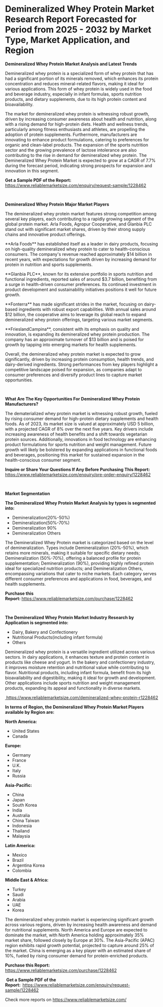 <p><h1>Demineralized Whey Protein Market Research Report Forecasted for Period from 2025 -  2032 by Market Type, Market Application, and Region</h1></p><p><strong>Demineralized Whey Protein Market Analysis and Latest Trends</strong></p>
<p><p>Demineralized whey protein is a specialized form of whey protein that has had a significant portion of its minerals removed, which enhances its protein concentration and reduces mineral-related flavors, making it ideal for various applications. This form of whey protein is widely used in the food and beverage industry, especially in infant formulas, sports nutrition products, and dietary supplements, due to its high protein content and bioavailability.</p><p>The market for demineralized whey protein is witnessing robust growth, driven by increasing consumer awareness about health and nutrition, along with a rising demand for high-protein diets. Health and wellness trends, particularly among fitness enthusiasts and athletes, are propelling the adoption of protein supplements. Furthermore, manufacturers are innovating to enhance product formulations, catering to preferences for organic and clean-label products. The expansion of the sports nutrition sector and the growing prevalence of lactose intolerance are also contributing to the rise in demand for demineralized whey protein. The Demineralized Whey Protein Market is expected to grow at a CAGR of 7.7% during the forecast period, indicating strong prospects for expansion and innovation in this segment.</p></p>
<p><strong>Get a Sample PDF of the Report:&nbsp;</strong> <a href="https://www.reliablemarketsize.com/enquiry/request-sample/1228462?utm_campaign=2488&utm_medium=2&utm_source=Github&utm_content=ia&utm_term=15022025&utm_id=demineralized-whey-protein">https://www.reliablemarketsize.com/enquiry/request-sample/1228462</a></p>
<p>&nbsp;</p>
<p><strong>Demineralized Whey Protein Major Market Players</strong></p>
<p><p>The demineralized whey protein market features strong competition among several key players, each contributing to a rapidly growing segment of the global protein market. Arla Foods, Agropur Cooperative, and Glanbia PLC stand out with significant market shares, driven by their strong supply chains and innovative product offerings.</p><p>**Arla Foods** has established itself as a leader in dairy products, focusing on high-quality demineralized whey protein to cater to health-conscious consumers. The company's revenue reached approximately $14 billion in recent years, with expectations for growth driven by increasing demand for protein in nutrition and sports supplements.</p><p>**Glanbia PLC**, known for its extensive portfolio in sports nutrition and functional ingredients, reported sales of around $3.7 billion, benefiting from a surge in health-driven consumer preferences. Its continued investment in product development and sustainability initiatives positions it well for future growth.</p><p>**Fonterra** has made significant strides in the market, focusing on dairy-based ingredients with robust export capabilities. With annual sales around $12 billion, the cooperative aims to leverage its global reach to expand demineralized whey protein offerings, targeting various market segments.</p><p>**FrieslandCampina**, consistent with its emphasis on quality and innovation, is expanding its demineralized whey protein production. The company has an approximate turnover of $13 billion and is poised for growth by tapping into emerging markets for health supplements.</p><p>Overall, the demineralized whey protein market is expected to grow significantly, driven by increasing protein consumption, health trends, and dairy-derived ingredients. Strong performances from key players highlight a competitive landscape poised for expansion, as companies adapt to consumer preferences and diversify product lines to capture market opportunities.</p></p>
<p>&nbsp;</p>
<p><strong>What Are The Key Opportunities For Demineralized Whey Protein Manufacturers?</strong></p>
<p><p>The dematerialized whey protein market is witnessing robust growth, fueled by rising consumer demand for high-protein dietary supplements and health foods. As of 2023, its market size is valued at approximately USD 5 billion, with a projected CAGR of 8% over the next five years. Key drivers include increasing awareness of health benefits and a shift towards vegetarian protein sources. Additionally, innovations in food technology are enhancing product formulations for sports nutrition and weight management. Future growth will likely be bolstered by expanding applications in functional foods and beverages, positioning this market for sustained expansion in the health-conscious consumer segment.</p></p>
<p><strong>Inquire or Share Your Questions If Any Before Purchasing This Report:</strong> <a href="https://www.reliablemarketsize.com/enquiry/pre-order-enquiry/1228462?utm_campaign=2488&utm_medium=2&utm_source=Github&utm_content=ia&utm_term=15022025&utm_id=demineralized-whey-protein">https://www.reliablemarketsize.com/enquiry/pre-order-enquiry/1228462</a></p>
<p>&nbsp;</p>
<p><strong>Market Segmentation</strong></p>
<p><strong>The Demineralized Whey Protein Market Analysis by types is segmented into:</strong></p>
<p><ul><li>Demineralization(20%-50%)</li><li>Demineralization(50%-70%)</li><li>Demineralization 90%</li><li>Demineralization Others</li></ul></p>
<p><p>The Demineralized Whey Protein market is categorized based on the level of demineralization. Types include Demineralization (20%-50%), which retains more minerals, making it suitable for specific dietary needs; Demineralization (50%-70%), offering a balanced profile for protein supplementation; Demineralization (90%), providing highly refined protein ideal for specialized nutrition products; and Demineralization Others, encompassing variations that cater to niche markets. Each category serves different consumer preferences and applications in food, beverages, and health supplements.</p></p>
<p><strong>Purchase this Report:&nbsp;</strong><a href="https://www.reliablemarketsize.com/purchase/1228462?utm_campaign=2488&utm_medium=2&utm_source=Github&utm_content=ia&utm_term=15022025&utm_id=demineralized-whey-protein">https://www.reliablemarketsize.com/purchase/1228462</a></p>
<p>&nbsp;</p>
<p><strong>The Demineralized Whey Protein Market Industry Research by Application is segmented into:</strong></p>
<p><ul><li>Dairy, Bakery and Confectionery</li><li>Nutritional Products(including infant formula)</li><li>Others</li></ul></p>
<p><p>Demineralized whey protein is a versatile ingredient utilized across various sectors. In dairy applications, it enhances texture and protein content in products like cheese and yogurt. In the bakery and confectionery industry, it improves moisture retention and nutritional value while contributing to flavor. Nutritional products, including infant formula, benefit from its high bioavailability and digestibility, making it ideal for growth and development. Other applications include sports nutrition and weight management products, expanding its appeal and functionality in diverse markets.</p></p>
<p><a href="https://www.reliablemarketsize.com/demineralized-whey-protein-r1228462?utm_campaign=2488&utm_medium=2&utm_source=Github&utm_content=ia&utm_term=15022025&utm_id=demineralized-whey-protein">&nbsp;https://www.reliablemarketsize.com/demineralized-whey-protein-r1228462</a></p>
<p><strong>In terms of Region, the Demineralized Whey Protein Market Players available by Region are:</strong></p>
<p>
    <p> <strong> North America: </strong>
        <ul>
            <li>United States</li>
            <li>Canada</li>
        </ul>
        </p> 
    <p> <strong> Europe: </strong>
        <ul>
            <li>Germany</li>
            <li>France</li>
            <li>U.K.</li>
            <li>Italy</li>
            <li>Russia</li>
        </ul>
        </p> 
    <p> <strong> Asia-Pacific: </strong>
        <ul>
            <li>China</li>
            <li>Japan</li>
            <li>South Korea</li>
            <li>India</li>
            <li>Australia</li>
            <li>China Taiwan</li>
            <li>Indonesia</li>
            <li>Thailand</li>
            <li>Malaysia</li>
        </ul>
        </p> 
    <p> <strong> Latin America: </strong>
        <ul>
            <li>Mexico</li>
            <li>Brazil</li>
            <li>Argentina Korea</li>
            <li>Colombia</li>
        </ul>
        </p> 
    <p> <strong> Middle East & Africa: </strong>
        <ul>
            <li>Turkey</li>
            <li>Saudi</li>
            <li>Arabia</li>
            <li>UAE</li>
            <li>Korea</li>
        </ul>
    </p>
    </p>
<p><p>The demineralized whey protein market is experiencing significant growth across various regions, driven by increasing health awareness and demand for nutritional supplements. North America and Europe are expected to dominate the market, with North America holding approximately 35% market share, followed closely by Europe at 30%. The Asia-Pacific (APAC) region exhibits rapid growth potential, projected to capture around 25% of the market. China is emerging as a key player with an estimated share of 10%, fueled by rising consumer demand for protein-enriched products.</p></p>
<p><strong>Purchase this Report: </strong><a href="https://www.reliablemarketsize.com/purchase/1228462?utm_campaign=2488&utm_medium=2&utm_source=Github&utm_content=ia&utm_term=15022025&utm_id=demineralized-whey-protein">https://www.reliablemarketsize.com/purchase/1228462</a></p>
<p>&nbsp;<strong>Get a Sample PDF of the Report:&nbsp;&nbsp;</strong><a href="https://www.reliablemarketsize.com/enquiry/request-sample/1228462?utm_campaign=2488&utm_medium=2&utm_source=Github&utm_content=ia&utm_term=15022025&utm_id=demineralized-whey-protein">https://www.reliablemarketsize.com/enquiry/request-sample/1228462</a></p>
<p><strong></strong></p>
<p>Check more reports on <a href="https://www.reliablemarketsize.com/?utm_campaign=2488&utm_medium=2&utm_source=Github&utm_content=ia&utm_term=15022025&utm_id=demineralized-whey-protein">https://www.reliablemarketsize.com/</a></p>